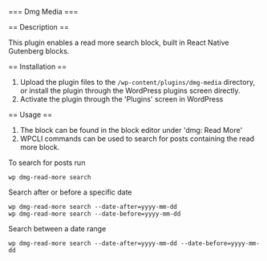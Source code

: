 === Dmg Media ===

== Description ==

This plugin enables a read more search block, built in React Native Gutenberg blocks.

== Installation ==

1. Upload the plugin files to the `/wp-content/plugins/dmg-media` directory, or install the plugin through the WordPress plugins screen directly.
2. Activate the plugin through the 'Plugins' screen in WordPress

== Usage ==

1. The block can be found in the block editor under 'dmg: Read More'
2. WPCLI commands can be used to search for posts containing the read more block.

To search for posts run

```
wp dmg-read-more search
```

Search after or before a specific date

```
wp dmg-read-more search --date-after=yyyy-mm-dd
wp dmg-read-more search --date-before=yyyy-mm-dd
```

Search between a date range

```
wp dmg-read-more search --date-after=yyyy-mm-dd --date-before=yyyy-mm-dd
```
